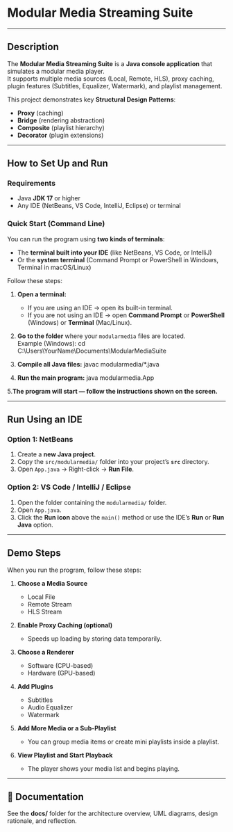 # Modular Media Streaming Suite
---
## Description
The **Modular Media Streaming Suite** is a **Java console application** that simulates a modular media player.  
It supports multiple media sources (Local, Remote, HLS), proxy caching, plugin features (Subtitles, Equalizer, Watermark), and playlist management.

This project demonstrates key **Structural Design Patterns**:
- **Proxy** (caching)
- **Bridge** (rendering abstraction)
- **Composite** (playlist hierarchy)
- **Decorator** (plugin extensions)
  
---
## How to Set Up and Run

### Requirements
- Java **JDK 17** or higher  
- Any IDE (NetBeans, VS Code, IntelliJ, Eclipse) or terminal

### Quick Start (Command Line)

You can run the program using **two kinds of terminals**:

- The **terminal built into your IDE** (like NetBeans, VS Code, or IntelliJ)  
- Or the **system terminal** (Command Prompt or PowerShell in Windows, Terminal in macOS/Linux)

Follow these steps:

1. **Open a terminal:**
   - If you are using an IDE → open its built-in terminal.  
   - If you are not using an IDE → open **Command Prompt** or **PowerShell** (Windows) or **Terminal** (Mac/Linux).

2. **Go to the folder** where your `modularmedia` files are located.  
   Example (Windows):
   cd C:\Users\YourName\Documents\ModularMediaSuite

3. **Compile all Java files:**
javac modularmedia/*.java

4. **Run the main program:**
java modularmedia.App

5.**The program will start — follow the instructions shown on the screen.**

---
## Run Using an IDE

### Option 1: NetBeans
1. Create a **new Java project**.  
2. Copy the `src/modularmedia/` folder into your project’s **`src`** directory.  
3. Open `App.java` → Right-click → **Run File**.

### Option 2: VS Code / IntelliJ / Eclipse
1. Open the folder containing the `modularmedia/` folder.  
2. Open `App.java`.  
3. Click the **Run icon** above the `main()` method or use the IDE’s **Run** or **Run Java** option.

---
## Demo Steps

When you run the program, follow these steps:

1. **Choose a Media Source**
   - Local File  
   - Remote Stream  
   - HLS Stream  

2. **Enable Proxy Caching (optional)**
   - Speeds up loading by storing data temporarily.

3. **Choose a Renderer**
   - Software (CPU-based)  
   - Hardware (GPU-based)  

4. **Add Plugins**
   - Subtitles  
   - Audio Equalizer  
   - Watermark  

5. **Add More Media or a Sub-Playlist**
   - You can group media items or create mini playlists inside a playlist.

6. **View Playlist and Start Playback**
   - The player shows your media list and begins playing.

---
## 📄 Documentation
See the **docs/** folder for the architecture overview, UML diagrams, design rationale, and reflection.

